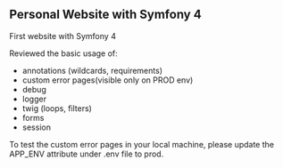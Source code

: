 <h2>Personal Website with Symfony 4</h2>

<p>First website with Symfony 4</p>

Reviewed the basic usage of:<br>
<ul>
<li>annotations (wildcards, requirements)</li>
<li>custom error pages(visible only on PROD env)</li>
<li>debug</li>
<li>logger</li>
<li>twig (loops, filters)</li>
<li>forms</li>
<li>session</li>
</ul>

<p>
To test the custom error pages in your local machine, please update the APP_ENV attribute under .env file to prod.
</p> 
